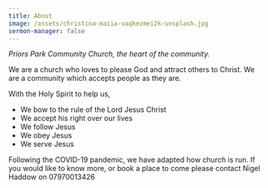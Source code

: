 ```yaml
---
title: About
image: /assets/christina-maiia-vaqkezmei2k-unsplash.jpg
sermon-manager: false
---
```


_Priors Park Community Church, the heart of the community._

We are a church who loves to please God and attract others to Christ.
We are a community which accepts people as they are.

With the Holy Spirit to help us,

- We bow to the rule of the Lord Jesus Christ
- We accept his right over our lives
- We follow Jesus
- We obey Jesus
- We serve Jesus

Following the COVID-19 pandemic, we have adapted how church is run. If you would like to know more, or book a place to come please contact Nigel Haddow on 07970013426

